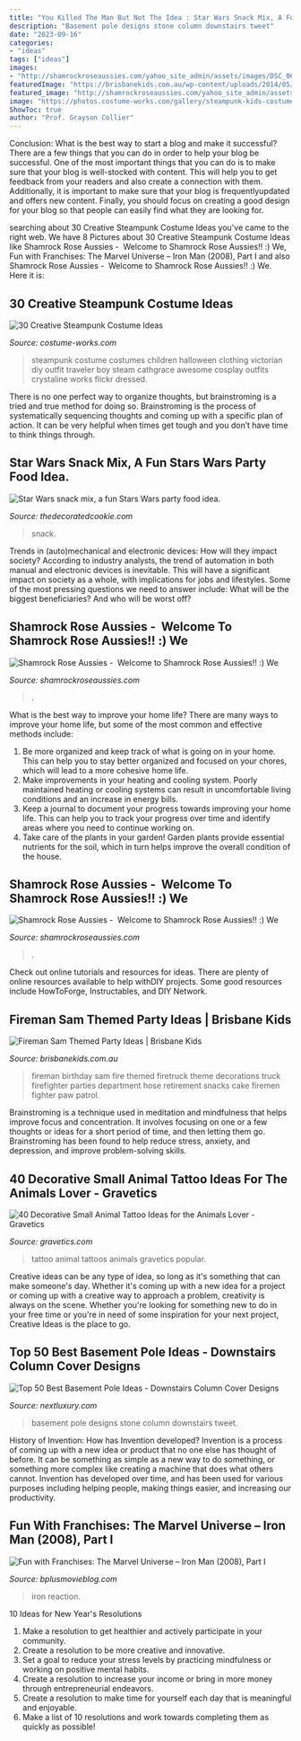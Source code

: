 ```yaml
---
title: "You Killed The Man But Not The Idea : Star Wars Snack Mix, A Fun Stars Wars Party Food Idea."
description: "Basement pole designs stone column downstairs tweet"
date: "2023-09-16"
categories:
- "ideas"
tags: ["ideas"]
images:
- "http://shamrockroseaussies.com/yahoo_site_admin/assets/images/DSC_0664.124232016_std.JPG"
featuredImage: "https://brisbanekids.com.au/wp-content/uploads/2014/05/10ca0b2670bd1d0e1cb363ce74d140591.jpg"
featured_image: "http://shamrockroseaussies.com/yahoo_site_admin/assets/images/DSC_0664.124232016_std.JPG"
image: "https://photos.costume-works.com/gallery/steampunk-kids-costumes.jpg"
ShowToc: true
author: "Prof. Grayson Collier"
---
```



Conclusion: What is the best way to start a blog and make it successful?
There are a few things that you can do in order to help your blog be successful. One of the most important things that you can do is to make sure that your blog is well-stocked with content. This will help you to get feedback from your readers and also create a connection with them. Additionally, it is important to make sure that your blog is frequentlyupdated and offers new content. Finally, you should focus on creating a good design for your blog so that people can easily find what they are looking for.

	

		
searching about 30 Creative Steampunk Costume Ideas you've came to the right web. We have 8 Pictures about 30 Creative Steampunk Costume Ideas like Shamrock Rose Aussies - ﻿﻿﻿ Welcome to Shamrock Rose Aussies!! :) We, Fun with Franchises: The Marvel Universe – Iron Man (2008), Part I and also Shamrock Rose Aussies - ﻿﻿﻿ Welcome to Shamrock Rose Aussies!! :) We. Here it is:
		
    
## 30 Creative Steampunk Costume Ideas

<img loading=lazy src="https://photos.costume-works.com/gallery/steampunk-kids-costumes.jpg" onerror="this.onerror=null;this.src='https://tse3.mm.bing.net/th?id=OIP.RjTJbSLkCNfHKt5rsupsyQHaMh&amp;pid=15.1';" alt="30 Creative Steampunk Costume Ideas">

_Source: costume-works.com_

>steampunk costume costumes children halloween clothing victorian diy outfit traveler boy steam cathgrace awesome cosplay outfits crystaline works flickr dressed. 

	

There is no one perfect way to organize thoughts, but brainstroming is a tried and true method for doing so. Brainstroming is the process of systematically sequencing thoughts and coming up with a specific plan of action. It can be very helpful when times get tough and you don’t have time to think things through.

    
## Star Wars Snack Mix, A Fun Stars Wars Party Food Idea.

<img loading=lazy src="https://thedecoratedcookie.com/wp-content/uploads/2015/12/star-wars-snack-mix-pinterest-image.jpg" onerror="this.onerror=null;this.src='https://tse2.mm.bing.net/th?id=OIP.lSQw-d15I4uR8sea-BQHWQHaTC&amp;pid=15.1';" alt="Star Wars snack mix, a fun Stars Wars party food idea.">

_Source: thedecoratedcookie.com_

>snack. 

	

Trends in (auto)mechanical and electronic devices: How will they impact society?
According to industry analysts, the trend of automation in both manual and electronic devices is inevitable. This will have a significant impact on society as a whole, with implications for jobs and lifestyles. Some of the most pressing questions we need to answer include: What will be the biggest beneficiaries? And who will be worst off?

    
## Shamrock Rose Aussies - ﻿﻿﻿ Welcome To Shamrock Rose Aussies!! :) We

<img loading=lazy src="http://shamrockroseaussies.com/yahoo_site_admin/assets/images/DSC_0789.124232618_std.JPG" onerror="this.onerror=null;this.src='https://tse1.mm.bing.net/th?id=OIP.sebjmXqADm-oD36V6t2aDwHaE-&amp;pid=15.1';" alt="Shamrock Rose Aussies - ﻿﻿﻿ Welcome to Shamrock Rose Aussies!! :) We">

_Source: shamrockroseaussies.com_

>. 

	

What is the best way to improve your home life?
There are many ways to improve your home life, but some of the most common and effective methods include: 
1. Be more organized and keep track of what is going on in your home. This can help you to stay better organized and focused on your chores, which will lead to a more cohesive home life. 
2. Make improvements in your heating and cooling system. Poorly maintained heating or cooling systems can result in uncomfortable living conditions and an increase in energy bills. 
3. Keep a journal to document your progress towards improving your home life. This can help you to track your progress over time and identify areas where you need to continue working on. 
4. Take care of the plants in your garden! Garden plants provide essential nutrients for the soil, which in turn helps improve the overall condition of the house.

    
## Shamrock Rose Aussies - ﻿﻿﻿ Welcome To Shamrock Rose Aussies!! :) We

<img loading=lazy src="http://shamrockroseaussies.com/yahoo_site_admin/assets/images/DSC_0664.124232016_std.JPG" onerror="this.onerror=null;this.src='https://tse2.mm.bing.net/th?id=OIP.cDlM6J2Wp4PEo9mcr3_N_gHaE-&amp;pid=15.1';" alt="Shamrock Rose Aussies - ﻿﻿﻿ Welcome to Shamrock Rose Aussies!! :) We">

_Source: shamrockroseaussies.com_

>. 

	

Check out online tutorials and resources for ideas. There are plenty of online resources available to help withDIY projects. Some good resources include HowToForge, Instructables, and DIY Network. 

    
## Fireman Sam Themed Party Ideas | Brisbane Kids

<img loading=lazy src="https://brisbanekids.com.au/wp-content/uploads/2014/05/10ca0b2670bd1d0e1cb363ce74d140591.jpg" onerror="this.onerror=null;this.src='https://tse1.mm.bing.net/th?id=OIP.JMTeyciLtfvLIVAgNaUdEgHaKW&amp;pid=15.1';" alt="Fireman Sam Themed Party Ideas | Brisbane Kids">

_Source: brisbanekids.com.au_

>fireman birthday sam fire themed firetruck theme decorations truck firefighter parties department hose retirement snacks cake firemen fighter paw patrol. 

	

Brainstroming is a technique used in meditation and mindfulness that helps improve focus and concentration. It involves focusing on one or a few thoughts or ideas for a short period of time, and then letting them go. Brainstroming has been found to help reduce stress, anxiety, and depression, and improve problem-solving skills.

    
## 40 Decorative Small Animal Tattoo Ideas For The Animals Lover - Gravetics

<img loading=lazy src="https://www.gravetics.com/wp-content/uploads/2017/08/Cute-Tattoo.jpg" onerror="this.onerror=null;this.src='https://tse4.mm.bing.net/th?id=OIP.hNtKqYYYOq9CcyUAsW7LAgHaNt&amp;pid=15.1';" alt="40 Decorative Small Animal Tattoo Ideas for the Animals Lover - Gravetics">

_Source: gravetics.com_

>tattoo animal tattoos animals gravetics popular. 

	

Creative ideas can be any type of idea, so long as it's something that can make someone's day. Whether it's coming up with a new idea for a project or coming up with a creative way to approach a problem, creativity is always on the scene. Whether you're looking for something new to do in your free time or you're in need of some inspiration for your next project, Creative Ideas is the place to go.

    
## Top 50 Best Basement Pole Ideas - Downstairs Column Cover Designs

<img loading=lazy src="http://nextluxury.com/wp-content/uploads/stone-painted-black-basement-pole-cover-ideas.jpg" onerror="this.onerror=null;this.src='https://tse2.mm.bing.net/th?id=OIP.ZDVb52R3t9sVgFY70p0YwgAAAA&amp;pid=15.1';" alt="Top 50 Best Basement Pole Ideas - Downstairs Column Cover Designs">

_Source: nextluxury.com_

>basement pole designs stone column downstairs tweet. 

	

History of Invention: How has Invention developed?
Invention is a process of coming up with a new idea or product that no one else has thought of before. It can be something as simple as a new way to do something, or something more complex like creating a machine that does what others cannot. Invention has developed over time, and has been used for various purposes including helping people, making things easier, and increasing our productivity.

    
## Fun With Franchises: The Marvel Universe – Iron Man (2008), Part I

<img loading=lazy src="https://bplusmovieblog.files.wordpress.com/2015/02/iron-man-64.png?w=768" onerror="this.onerror=null;this.src='https://tse3.mm.bing.net/th?id=OIP.LIfSQKgmAa9l1kymfkkrIAHaEo&amp;pid=15.1';" alt="Fun with Franchises: The Marvel Universe – Iron Man (2008), Part I">

_Source: bplusmovieblog.com_

>iron reaction. 

	

10 Ideas for New Year's Resolutions
1. Make a resolution to get healthier and actively participate in your community. 
2. Create a resolution to be more creative and innovative. 
3. Set a goal to reduce your stress levels by practicing mindfulness or working on positive mental habits. 
4. Create a resolution to increase your income or bring in more money through entrepreneurial endeavors. 
5. Create a resolution to make time for yourself each day that is meaningful and enjoyable. 
6. Make a list of 10 resolutions and work towards completing them as quickly as possible!

